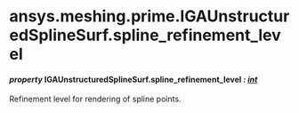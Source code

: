 <a id="ansys-meshing-prime-igaunstructuredsplinesurf-spline-refinement-level"></a>

# ansys.meshing.prime.IGAUnstructuredSplineSurf.spline_refinement_level

<a id="ansys.meshing.prime.IGAUnstructuredSplineSurf.spline_refinement_level"></a>

#### *property* IGAUnstructuredSplineSurf.spline_refinement_level *: [int](https://docs.python.org/3.11/library/functions.html#int)*

Refinement level for rendering of spline points.

<!-- !! processed by numpydoc !! -->
